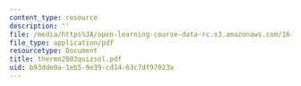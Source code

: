 ```yaml
---
content_type: resource
description: ''
file: /media/https%3A/open-learning-course-data-rc.s3.amazonaws.com/16-01-unified-engineering-i-ii-iii-iv-fall-2005-spring-2006/b93dde0a1eb59e39cd1463c7df97023a_thermo2003quizsol.pdf
file_type: application/pdf
resourcetype: Document
title: thermo2003quizsol.pdf
uid: b93dde0a-1eb5-9e39-cd14-63c7df97023a
---
```

